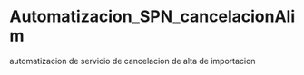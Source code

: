 # Automatizacion_SPN_cancelacionAlim
automatizacion de servicio de cancelacion de alta de importacion 
